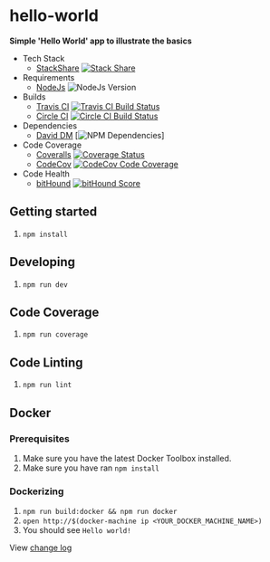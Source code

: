 # hello-world
**Simple 'Hello World' app to illustrate the basics**

* Tech Stack
  * [StackShare](https://stackshare.io) [![Stack Share](http://img.shields.io/badge/tech-stack-0690fa.svg?style=flat)](http://stackshare.io/n8io/utopias)
* Requirements
  * [NodeJs](https://nodejs.org) ![NodeJs Version](http://img.shields.io/badge/node-^4.2-blue.svg)
* Builds
  * [Travis CI](https://travis-ci.org) [![Travis CI Build Status](https://img.shields.io/travis/utopias/hello-world/develop.svg)](https://travis-ci.org/utopias/hello-world)
  * [Circle CI](https://circleci.com) [![Circle CI Build Status](https://img.shields.io/circleci/project/utopias/hello-world/develop.svg)](https://circleci.com/gh/utopias/hello-world/tree/develop)
* Dependencies
  * [David DM](https://david-dm.org) [![NPM Dependencies](https://david-dm.org/utopias/hello-world/develop.svg)]
* Code Coverage
  * [Coveralls](https://coveralls.io) [![Coverage Status](https://img.shields.io/coveralls/utopias/hello-world/develop.svg)](https://coveralls.io/github/utopias/hello-world?branch=develop)
  * [CodeCov](https://codecov.io) [![CodeCov Code Coverage](https://img.shields.io/codecov/c/github/utopias/hello-world/develop.svg)](https://codecov.io/github/utopias/hello-world?branch=develop)
* Code Health
  * [bitHound](https://bithound.io) [![bitHound Score](https://www.bithound.io/github/utopias/hello-world/badges/score.svg)](https://www.bithound.io/github/utopias/hello-world)


## Getting started
1. `npm install`

## Developing
1. `npm run dev`

## Code Coverage
1. `npm run coverage`

## Code Linting
1. `npm run lint`

## Docker

### Prerequisites
1. Make sure you have the latest Docker Toolbox installed.
1. Make sure you have ran `npm install`

### Dockerizing
1. `npm run build:docker && npm run docker`
1. `open http://$(docker-machine ip <YOUR_DOCKER_MACHINE_NAME>)`
1. You should see `Hello world!`

View [change log](CHANGELOG.md)
